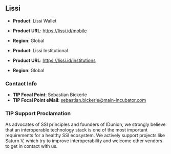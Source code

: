 ## Lissi

* __Product__: Lissi Wallet
* __Product URL__: https://lissi.id/mobile
* __Region__: Global

* __Product__: Lissi Institutional
* __Product URL__: https://lissi.id/institutions
* __Region__: Global

### Contact Info
* __TIP Focal Point__: Sebastian Bickerle
* __TIP Focal Point eMail__: sebastian.bickerle@main-incubator.com

### TIP Support Proclamation
As advocates of SSI principles and founders of IDunion, we strongly believe that an interoperable technology stack is one of the most important requirements for a healthy SSI ecosystem. We actively support projects like Saturn V, which try to improve interoperability and welcome other vendors to get in contact with us.

